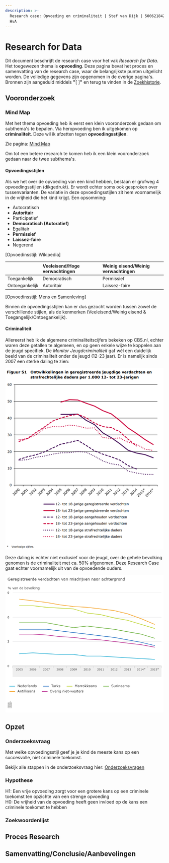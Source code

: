 ```yaml
---
description: >-
  Research case: Opvoeding en criminaliteit | Stef van Dijk | 500621842 | CMD @
  HvA
---
```


# Research for Data

Dit document beschrijft de research case voor het vak _Research for Data_. Het toegewezen thema is **opvoeding**. Deze pagina bevat het proces en samenvatting van de research case, waar de belangrijkste punten uitgelicht worden. De volledige gegevens zijn opgenomen in de overige pagina's. Bronnen zijn aangeduid middels **"**\[  \]**"** en terug te vinden in de [Zoekhistorie](https://vandijkstef.gitbook.io/rfd/~/edit/drafts/-LNhLZrClZU0rvSRNpyd/zoekhistorie).

## Vooronderzoek

### Mind Map

Met het thema opvoeding heb ik eerst een klein vooronderzoek gedaan om subthema's te bepalen. Via heropvoeding ben ik uitgekomen op **criminaliteit**. Deze wil ik afzetten tegen **opvoedingsstijlen**. 

Zie pagina: [Mind Map](https://vandijkstef.gitbook.io/rfd/~/edit/drafts/-LNFPHJzJmFigdxz0IK7/mind-map)

Om tot een betere research te komen heb ik een klein vooronderzoek gedaan naar de twee subthema's.

#### Opvoedingsstijlen

Als we het over de opvoeding van een kind hebben, bestaan er grofweg 4 opvoedingsstijlen \(dikgedrukt\). Er wordt echter soms ook gesproken over tussenvarianten. De variatie in deze opvoedingsstijlen zit hem voornamelijk in de vrijheid die het kind krijgt. Een opsomming:

* Autocratisch
* **Autoritair**
* Participatief
* **Democratisch \(Autoratief\)**
* Egalitair
* **Permissief**
* **Laissez-faire**
* Negerend

\[Opvoedinsstijl: Wikipedia\]

|  | Veeleisend/Hoge verwachtingen | Weinig eisend/Weinig verwachtingen |
| :--- | :--- | :--- |
| Toegankelijk | Democratisch | Permissief |
| Ontoegankelijk | Autoritair | Laissez-faire |

\[Opvoedinsstijl: Mens en Samenleving\]

Binnen de opvoedingsstijlen kan er dus gezocht worden tussen zowel de verschillende stijlen, als de kenmerken \(Veeleisend/Weinig eisend & Toegangelijk/Ontoegankelijk\).

#### Criminaliteit

Allereerst heb ik de algemene criminaliteitscijfers bekeken op CBS.nl, echter waren deze getallen te algemeen, en op geen enkele wijze te koppelen aan de jeugd specifiek. De _Monitor Jeugdcriminaliteit_ gaf wél een duidelijk beeld van de criminaliteit onder de jeugd \(12-23 jaar\). Er is namelijk sinds 2007 een sterke daling te zien:

![\[Monitor Jeugdcriminaliteit 2017\]](.gitbook/assets/afname_jeugdcrimi.PNG)

Deze daling is echter niet exclusief voor de jeugd, over de gehele bevolking genomen is de criminaliteit met ca. 50% afgenomen. Deze Research Case gaat echter voornamelijk uit van de opvoedende ouders.

![\[CBS.nl Criminaliteit Achtergrond\]](.gitbook/assets/geregistreerde-verdachten-van-misdrijven-naar-achtergrond-16-11-21.png)

## Opzet

### Onderzoeksvraag

Met welke opvoedingsstijl geef je je kind de meeste kans op een succesvolle, niet criminele toekomst.

Bekijk alle stappen in de onderzoeksvraag hier: [Onderzoeksvragen](https://vandijkstef.gitbook.io/rfd/~/edit/drafts/-LNFPHJzJmFigdxz0IK7/onderzoeksvragen)

### Hypothese

H1: Een vrije opvoeding zorgt voor een grotere kans op een criminele toekomst ten opzichte van een strenge opvoeding  
H0: De vrijheid van de opvoeding heeft geen invloed op de kans een criminele toekomst te hebben

### Zoekwoordenlijst



## Proces Research



## Samenvatting/Conclusie/Aanbevelingen





















